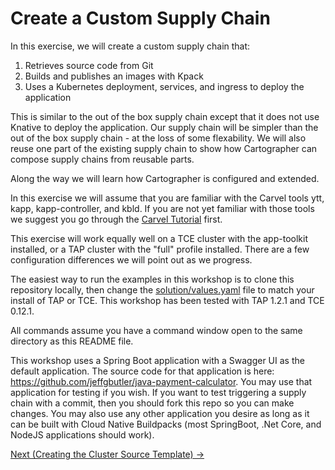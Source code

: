 # Create a Custom Supply Chain

In this exercise, we will create a custom supply chain that:

1. Retrieves source code from Git
1. Builds and publishes an images with Kpack
1. Uses a Kubernetes deployment, services, and ingress to deploy the application

This is similar to the out of the box supply chain except that it does not use Knative to deploy the application.
Our supply chain will be simpler than the out of the box supply chain - at the loss of some flexability.
We will also reuse one part of the existing supply chain to show how Cartographer can compose supply
chains from reusable parts.

Along the way we will learn how Cartographer is configured and extended.

In this exercise we will assume that you are familiar with the Carvel tools ytt, kapp, kapp-controller, and kbld.
If you are not yet familiar with those tools we suggest you go through the
[Carvel Tutorial](../90-Carvel/README.md) first.

This exercise will work equally well on a TCE cluster with the app-toolkit installed, or a TAP cluster
with the "full" profile installed. There are a few configuration differences we will point out as we progress.

The easiest way to run the examples in this workshop is to clone this repository locally, then change the
[solution/values.yaml](./solution/values.yaml) file to match your install of TAP or TCE.
This workshop has been tested with TAP 1.2.1 and TCE 0.12.1.

All commands assume you have a command window open to the same directory as this README file.

This workshop uses a Spring Boot application with a Swagger UI as the default application. The source code for that application is here:
https://github.com/jeffgbutler/java-payment-calculator. You may use that application for testing if you wish. If you want to
test triggering a supply chain with a commit, then you should fork this repo so you can make changes. You may also
use any other application you desire as long as it can be built with Cloud Native Buildpacks (most SpringBoot, .Net Core, and
NodeJS applications should work).

[Next (Creating the Cluster Source Template) -&gt;](01-ClusterSourceTemplate.md)

